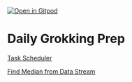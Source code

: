 [![Open in Gitpod](https://gitpod.io/button/open-in-gitpod.svg)](https://gitpod.io/#https://github.com/Cheetcoder/daily-grokking)

# Daily Grokking Prep

[Task Scheduler](./problems/task_scheduler.md)

[Find Median from Data Stream](./problems/Find_Median_From_Data_Stream.md)

